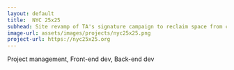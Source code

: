 ```yaml
---
layout: default
title:  NYC 25x25
subhead: Site revamp of TA's signature campaign to reclaim space from cars
image-url: assets/images/projects/nyc25x25.png
project-url: https://nyc25x25.org
---
```


<i class="bi bi-tags-fill"></i> Project management, Front-end dev, Back-end dev